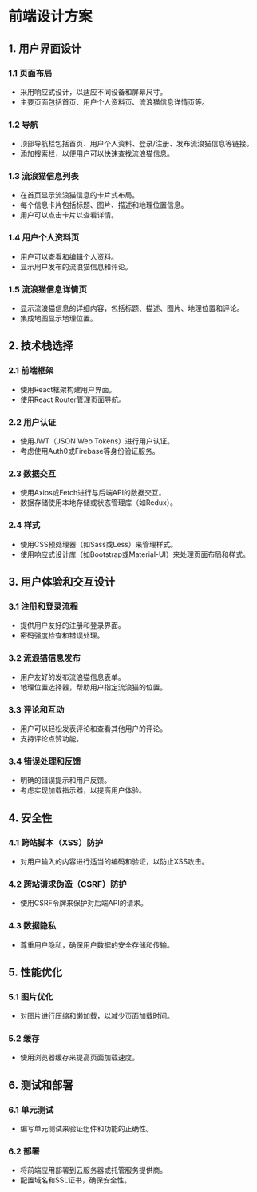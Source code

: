 # 前端设计方案

## 1. 用户界面设计

### 1.1 页面布局
- 采用响应式设计，以适应不同设备和屏幕尺寸。
- 主要页面包括首页、用户个人资料页、流浪猫信息详情页等。

### 1.2 导航
- 顶部导航栏包括首页、用户个人资料、登录/注册、发布流浪猫信息等链接。
- 添加搜索栏，以便用户可以快速查找流浪猫信息。

### 1.3 流浪猫信息列表
- 在首页显示流浪猫信息的卡片式布局。
- 每个信息卡片包括标题、图片、描述和地理位置信息。
- 用户可以点击卡片以查看详情。

### 1.4 用户个人资料页
- 用户可以查看和编辑个人资料。
- 显示用户发布的流浪猫信息和评论。

### 1.5 流浪猫信息详情页
- 显示流浪猫信息的详细内容，包括标题、描述、图片、地理位置和评论。
- 集成地图显示地理位置。

## 2. 技术栈选择

### 2.1 前端框架
- 使用React框架构建用户界面。
- 使用React Router管理页面导航。

### 2.2 用户认证
- 使用JWT（JSON Web Tokens）进行用户认证。
- 考虑使用Auth0或Firebase等身份验证服务。

### 2.3 数据交互
- 使用Axios或Fetch进行与后端API的数据交互。
- 数据存储使用本地存储或状态管理库（如Redux）。

### 2.4 样式
- 使用CSS预处理器（如Sass或Less）来管理样式。
- 使用响应式设计库（如Bootstrap或Material-UI）来处理页面布局和样式。

## 3. 用户体验和交互设计

### 3.1 注册和登录流程
- 提供用户友好的注册和登录界面。
- 密码强度检查和错误处理。

### 3.2 流浪猫信息发布
- 用户友好的发布流浪猫信息表单。
- 地理位置选择器，帮助用户指定流浪猫的位置。

### 3.3 评论和互动
- 用户可以轻松发表评论和查看其他用户的评论。
- 支持评论点赞功能。

### 3.4 错误处理和反馈
- 明确的错误提示和用户反馈。
- 考虑实现加载指示器，以提高用户体验。

## 4. 安全性

### 4.1 跨站脚本（XSS）防护
- 对用户输入的内容进行适当的编码和验证，以防止XSS攻击。

### 4.2 跨站请求伪造（CSRF）防护
- 使用CSRF令牌来保护对后端API的请求。

### 4.3 数据隐私
- 尊重用户隐私，确保用户数据的安全存储和传输。

## 5. 性能优化

### 5.1 图片优化
- 对图片进行压缩和懒加载，以减少页面加载时间。

### 5.2 缓存
- 使用浏览器缓存来提高页面加载速度。

## 6. 测试和部署

### 6.1 单元测试
- 编写单元测试来验证组件和功能的正确性。

### 6.2 部署
- 将前端应用部署到云服务器或托管服务提供商。
- 配置域名和SSL证书，确保安全性。

